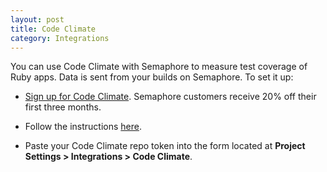 ```yaml
---
layout: post
title: Code Climate
category: Integrations
---
```


You can use Code Climate with Semaphore to measure test coverage of Ruby apps. Data is sent from your builds on Semaphore. To set it up:

- [Sign up for Code Climate](https://codeclimate.com/partners/semaphore). Semaphore customers receive 20% off their first three months.

- Follow the instructions [here](https://docs.codeclimate.com/docs/setting-up-test-coverage#section-how-to).

- Paste your Code Climate repo token into the form located at **Project Settings > Integrations > Code Climate**.
